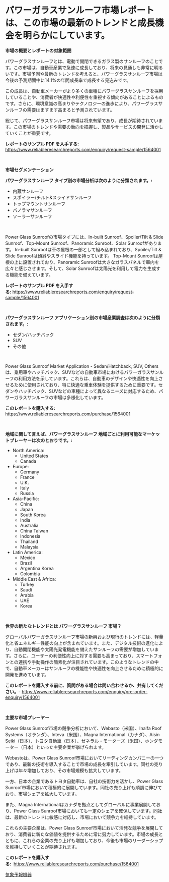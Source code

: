 <p><h1>パワーガラスサンルーフ市場レポートは、この市場の最新のトレンドと成長機会を明らかにしています。</h1></p><p><strong>市場の概要とレポートの対象範囲</strong></p>
<p><p>パワーグラスサンルーフとは、電動で開閉できるガラス製のサンルーフのことです。この市場は、自動車産業で急速に成長しており、将来の見通しも非常に明るいです。市場予測や最新のトレンドを考えると、パワーグラスサンルーフ市場は今後の予測期間中に14.1%の年間成長率で成長する見込みです。</p><p>この成長は、自動車メーカーがより多くの車種にパワーグラスサンルーフを採用していることや、消費者が快適性や利便性を重視する傾向があることによるものです。さらに、環境意識の高まりやテクノロジーの進歩により、パワーグラスサンルーフの需要はますます高まると予測されています。</p><p>総じて、パワーグラスサンルーフ市場は将来有望であり、成長が期待されています。この市場のトレンドや需要の動向を把握し、製品やサービスの開発に活かしていくことが重要です。</p></p>
<p><strong>レポートのサンプル PDF を入手する:</strong> <a href="https://www.reliableresearchreports.com/enquiry/request-sample/1564001">https://www.reliableresearchreports.com/enquiry/request-sample/1564001</a></p>
<p>&nbsp;</p>
<p><strong>市場セグメンテーション</strong></p>
<p><strong>パワーグラスサンルーフ タイプ別の市場分析は次のように分類されます。:</strong></p>
<p><ul><li>内蔵サンルーフ</li><li>スポイラー/チルト&スライドサンルーフ</li><li>トップマウントサンルーフ</li><li>パノラマサンルーフ</li><li>ソーラーサンルーフ</li></ul></p>
<p>&nbsp;</p>
<p><p>Power Glass Sunroofの市場タイプには、In-built Sunroof、Spoiler/Tilt & Slide Sunroof、Top-Mount Sunroof、Panoramic Sunroof、Solar Sunroofがあります。 In-built Sunroofは車の屋根の一部として組み込まれており、Spoiler/Tilt & Slide Sunroofは傾斜やスライド機能を持っています。 Top-Mount Sunroofは屋根の上に設置されており、Panoramic Sunroofは大きなガラスパネルで車内を広々と感じさせます。そして、Solar Sunroofは太陽光を利用して電力を生成する機能を備えています。</p></p>
<p><strong>レポートのサンプル PDF を入手する:</strong>&nbsp;<a href="https://www.reliableresearchreports.com/enquiry/request-sample/1564001">https://www.reliableresearchreports.com/enquiry/request-sample/1564001</a></p>
<p>&nbsp;</p>
<p><strong> パワーグラスサンルーフ アプリケーション別の市場産業調査は次のように分類されます。:</strong></p>
<p><ul><li>セダン/ハッチバック</li><li>SUV</li><li>その他</li></ul></p>
<p>&nbsp;</p>
<p><p>Power Glass Sunroof Market Application - Sedan/Hatchback, SUV, Others は、乗用車やハッチバック、SUVなどの自動車市場におけるパワーガラスサンルーフの利用方法を示しています。これらは、自動車のデザインや快適性を向上させるために使用されており、特に快適な乗車体験を提供するために重要です。セダンやハッチバック、SUVなどの車種によって異なるニーズに対応するため、パワーガラスサンルーフの市場は多様化しています。</p></p>
<p><strong>このレポートを購入する:</strong>&nbsp; <a href="https://www.reliableresearchreports.com/purchase/1564001">https://www.reliableresearchreports.com/purchase/1564001</a></p>
<p>&nbsp;</p>
<p><strong>地域に関して言えば、パワーグラスサンルーフ 地域ごとに利用可能なマーケットプレーヤーは次のとおりです。:</strong></p>
<p><ul>
    <li>
        North America:
        <ul>
            <li>United States</li>
            <li>Canada</li>
        </ul>
    </li>
    <li>
        Europe:
        <ul>
            <li>Germany</li>
            <li>France</li>
            <li>U.K.</li>
            <li>Italy</li>
            <li>Russia</li>
        </ul>
    </li>
    <li>
        Asia-Pacific:
        <ul>
            <li>China</li>
            <li>Japan</li>
            <li>South Korea</li>
            <li>India</li>
            <li>Australia</li>
            <li>China Taiwan</li>
            <li>Indonesia</li>
            <li>Thailand</li>
            <li>Malaysia</li>
        </ul>
    </li>
    <li>
        Latin America:
        <ul>
            <li>Mexico</li>
            <li>Brazil</li>
            <li>Argentina Korea</li>
            <li>Colombia</li>
        </ul>
    </li>
    <li>
        Middle East & Africa:
        <ul>
            <li>Turkey</li>
            <li>Saudi</li>
            <li>Arabia</li>
            <li>UAE</li>
            <li>Korea</li>
        </ul>
    </li>
    </ul></p>
<p>&nbsp;</p>
<p><strong>世界の新たなトレンドとは パワーグラスサンルーフ 市場？</strong></p>
<p><p>グローバルパワーガラスサンルーフ市場の新興および現行のトレンドには、軽量化と省エネルギー性能の向上が含まれています。また、デジタル技術の進化により、自動開閉機能や太陽光発電機能を備えたサンルーフの需要が増加しています。さらに、ユーザーの利便性向上に対する需要も高まっており、スマートフォンとの連携や手動操作の簡素化が注目されています。このようなトレンドの中で、自動車メーカーはサンルーフの機能性や快適性を向上させるために積極的に開発を進めています。</p></p>
<p><strong>このレポートを購入する前に、質問がある場合は問い合わせるか、共有してください。</strong>- <a href="https://www.reliableresearchreports.com/enquiry/pre-order-enquiry/1564001">https://www.reliableresearchreports.com/enquiry/pre-order-enquiry/1564001</a></p>
<p>&nbsp;</p>
<p><strong>主要な市場プレーヤー</strong></p>
<p><p>Power Glass Sunroof市場の競争分析において、Webasto（米国）、Inalfa Roof Systems（オランダ）、Inteva（米国）、Magna International（カナダ）、Aisin Seiki（日本）、トヨタ自動車（日本）、ゼネラル・モーターズ（米国）、ホンダモーター（日本）といった主要企業が挙げられます。</p><p>Webastoは、Power Glass Sunroof市場においてリーディングカンパニーの一つであり、最新の技術を導入することで市場の成長を牽引しています。同社の売り上げは年々増加しており、その市場規模も拡大しています。</p><p>一方、日本の企業であるトヨタ自動車は、自社の技術力を活かし、Power Glass Sunroof市場において積極的に展開しています。同社の売り上げも順調に伸びており、市場シェアを拡大しています。</p><p>また、Magna Internationalはカナダを拠点としてグローバルに事業展開しており、Power Glass Sunroof市場においても一定のシェアを確保しています。同社は、最新のトレンドに敏感に対応し、市場において競争力を維持しています。</p><p>これらの主要企業は、Power Glass Sunroof市場において活発な競争を展開しており、消費者に新たな価値を提供するために常に努力しています。市場の成長とともに、これらの企業の売り上げも増加しており、今後も市場のリーダーシップを維持していくことが期待されます。</p></p>
<p><strong>このレポートを購入する:</strong>&nbsp;&nbsp;<a href="https://www.reliableresearchreports.com/purchase/1564001">https://www.reliableresearchreports.com/purchase/1564001</a></p>
<p><p><a href="https://github.com/Sophiaard2003/Market-Research-Report-List-1/blob/main/81267356259.md">気象予報機器</a></p></p>